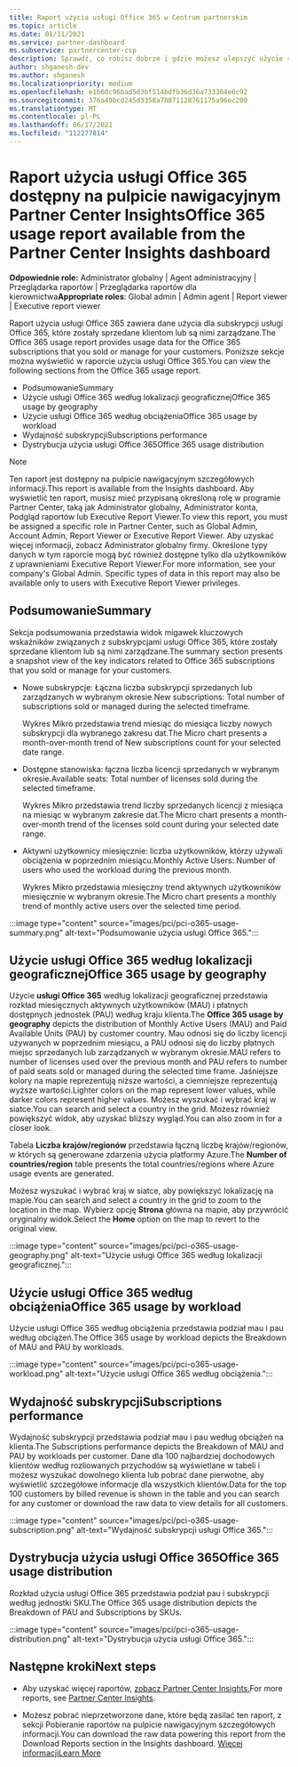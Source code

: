 ```yaml
---
title: Raport użycia usługi Office 365 w Centrum partnerskim
ms.topic: article
ms.date: 01/11/2021
ms.service: partner-dashboard
ms.subservice: partnercenter-csp
description: Sprawdź, co robisz dobrze i gdzie możesz ulepszyć użycie subskrypcji usługi Office 365, które sprzedajesz klientom lub zarządzasz nimi.
author: shganesh-dev
ms.author: shganesh
ms.localizationpriority: medium
ms.openlocfilehash: e1b60c96bad5d3bf514bdfb36d36a733364e6c92
ms.sourcegitcommit: 376a49bcd245d3358a78871128761175a96ec200
ms.translationtype: MT
ms.contentlocale: pl-PL
ms.lasthandoff: 06/17/2021
ms.locfileid: "112277814"
---
```

# <a name="office-365-usage-report-available-from-the-partner-center-insights-dashboard"></a><span data-ttu-id="5a73a-103">Raport użycia usługi Office 365 dostępny na pulpicie nawigacyjnym Partner Center Insights</span><span class="sxs-lookup"><span data-stu-id="5a73a-103">Office 365 usage report available from the Partner Center Insights dashboard</span></span>

<span data-ttu-id="5a73a-104">**Odpowiednie role:** Administrator globalny | Agent administracyjny | Przeglądarka raportów | Przeglądarka raportów dla kierownictwa</span><span class="sxs-lookup"><span data-stu-id="5a73a-104">**Appropriate roles**: Global admin | Admin agent | Report viewer | Executive report viewer</span></span>

<span data-ttu-id="5a73a-105">Raport użycia usługi Office 365 zawiera dane użycia dla subskrypcji usługi Office 365, które zostały sprzedane klientom lub są nimi zarządzane.</span><span class="sxs-lookup"><span data-stu-id="5a73a-105">The Office 365 usage report provides usage data for the Office 365 subscriptions that you sold or manage for your customers.</span></span> <span data-ttu-id="5a73a-106">Poniższe sekcje można wyświetlić w raporcie użycia usługi Office 365.</span><span class="sxs-lookup"><span data-stu-id="5a73a-106">You can view the following sections from the Office 365 usage report.</span></span>

- <span data-ttu-id="5a73a-107">Podsumowanie</span><span class="sxs-lookup"><span data-stu-id="5a73a-107">Summary</span></span>
- <span data-ttu-id="5a73a-108">Użycie usługi Office 365 według lokalizacji geograficznej</span><span class="sxs-lookup"><span data-stu-id="5a73a-108">Office 365 usage by geography</span></span>
- <span data-ttu-id="5a73a-109">Użycie usługi Office 365 według obciążenia</span><span class="sxs-lookup"><span data-stu-id="5a73a-109">Office 365 usage by workload</span></span>
- <span data-ttu-id="5a73a-110">Wydajność subskrypcji</span><span class="sxs-lookup"><span data-stu-id="5a73a-110">Subscriptions performance</span></span>
- <span data-ttu-id="5a73a-111">Dystrybucja użycia usługi Office 365</span><span class="sxs-lookup"><span data-stu-id="5a73a-111">Office 365 usage distribution</span></span>

 > [!NOTE]
 > <span data-ttu-id="5a73a-112">Ten raport jest dostępny na pulpicie nawigacyjnym szczegółowych informacji.</span><span class="sxs-lookup"><span data-stu-id="5a73a-112">This report is available from the Insights dashboard.</span></span> <span data-ttu-id="5a73a-113">Aby wyświetlić ten raport, musisz mieć przypisaną określoną rolę w programie Partner Center, taką jak Administrator globalny, Administrator konta, Podgląd raportów lub Executive Report Viewer.</span><span class="sxs-lookup"><span data-stu-id="5a73a-113">To view this report, you must be assigned a specific role in Partner Center, such as Global Admin, Account Admin, Report Viewer or Executive Report Viewer.</span></span> <span data-ttu-id="5a73a-114">Aby uzyskać więcej informacji, zobacz Administrator globalny firmy. Określone typy danych w tym raporcie mogą być również dostępne tylko dla użytkowników z uprawnieniami Executive Report Viewer.</span><span class="sxs-lookup"><span data-stu-id="5a73a-114">For more information, see your company's Global Admin. Specific types of data in this report may also be available only to users with Executive Report Viewer privileges.</span></span>

## <a name="summary"></a><span data-ttu-id="5a73a-115">Podsumowanie</span><span class="sxs-lookup"><span data-stu-id="5a73a-115">Summary</span></span>

<span data-ttu-id="5a73a-116">Sekcja podsumowania przedstawia widok migawek kluczowych wskaźników związanych z subskrypcjami usługi Office 365, które zostały sprzedane klientom lub są nimi zarządzane.</span><span class="sxs-lookup"><span data-stu-id="5a73a-116">The summary section presents a snapshot view of the key indicators related to Office 365 subscriptions that you sold or manage for your customers.</span></span>  

- <span data-ttu-id="5a73a-117">Nowe subskrypcje: Łączna liczba subskrypcji sprzedanych lub zarządzanych w wybranym okresie.</span><span class="sxs-lookup"><span data-stu-id="5a73a-117">New subscriptions: Total number of subscriptions sold or managed during the selected timeframe.</span></span>

   <span data-ttu-id="5a73a-118">Wykres Mikro przedstawia trend miesiąc do miesiąca liczby nowych subskrypcji dla wybranego zakresu dat.</span><span class="sxs-lookup"><span data-stu-id="5a73a-118">The Micro chart presents a month-over-month trend of New subscriptions count for your selected date range.</span></span>

- <span data-ttu-id="5a73a-119">Dostępne stanowiska: łączna liczba licencji sprzedanych w wybranym okresie.</span><span class="sxs-lookup"><span data-stu-id="5a73a-119">Available seats: Total number of licenses sold during the selected timeframe.</span></span>

   <span data-ttu-id="5a73a-120">Wykres Mikro przedstawia trend liczby sprzedanych licencji z miesiąca na miesiąc w wybranym zakresie dat.</span><span class="sxs-lookup"><span data-stu-id="5a73a-120">The Micro chart presents a month-over-month trend of the licenses sold count during your selected date range.</span></span>

- <span data-ttu-id="5a73a-121">Aktywni użytkownicy miesięcznie: liczba użytkowników, którzy używali obciążenia w poprzednim miesiącu.</span><span class="sxs-lookup"><span data-stu-id="5a73a-121">Monthly Active Users: Number of users who used the workload during the previous month.</span></span> 

   <span data-ttu-id="5a73a-122">Wykres Mikro przedstawia miesięczny trend aktywnych użytkowników miesięcznie w wybranym okresie.</span><span class="sxs-lookup"><span data-stu-id="5a73a-122">The Micro chart presents a monthly trend of monthly active users over the selected time period.</span></span>

:::image type="content" source="images/pci/pci-o365-usage-summary.png" alt-text="Podsumowanie użycia usługi Office 365.":::

## <a name="office-365-usage-by-geography"></a><span data-ttu-id="5a73a-124">Użycie usługi Office 365 według lokalizacji geograficznej</span><span class="sxs-lookup"><span data-stu-id="5a73a-124">Office 365 usage by geography</span></span>

<span data-ttu-id="5a73a-125">Użycie **usługi Office 365** według lokalizacji geograficznej przedstawia rozkład miesięcznych aktywnych użytkowników (MAU) i płatnych dostępnych jednostek (PAU) według kraju klienta.</span><span class="sxs-lookup"><span data-stu-id="5a73a-125">The **Office 365 usage by geography** depicts the distribution of Monthly Active Users (MAU) and Paid Available Units (PAU) by customer country.</span></span> <span data-ttu-id="5a73a-126">Mau odnosi się do liczby licencji używanych w poprzednim miesiącu, a PAU odnosi się do liczby płatnych miejsc sprzedanych lub zarządzanych w wybranym okresie.</span><span class="sxs-lookup"><span data-stu-id="5a73a-126">MAU refers to number of licenses used over the previous month and PAU refers to number of paid seats sold or managed during the selected time frame.</span></span> <span data-ttu-id="5a73a-127">Jaśniejsze kolory na mapie reprezentują niższe wartości, a ciemniejsze reprezentują wyższe wartości.</span><span class="sxs-lookup"><span data-stu-id="5a73a-127">Lighter colors on the map represent lower values, while darker colors represent higher values.</span></span> <span data-ttu-id="5a73a-128">Możesz wyszukać i wybrać kraj w siatce.</span><span class="sxs-lookup"><span data-stu-id="5a73a-128">You can search and select a country in the grid.</span></span> <span data-ttu-id="5a73a-129">Możesz również powiększyć widok, aby uzyskać bliższy wygląd.</span><span class="sxs-lookup"><span data-stu-id="5a73a-129">You can also zoom in for a closer look.</span></span>

<span data-ttu-id="5a73a-130">Tabela **Liczba krajów/regionów** przedstawia łączną liczbę krajów/regionów, w których są generowane zdarzenia użycia platformy Azure.</span><span class="sxs-lookup"><span data-stu-id="5a73a-130">The **Number of countries/region** table presents the total countries/regions where Azure usage events are generated.</span></span>

<span data-ttu-id="5a73a-131">Możesz wyszukać i wybrać kraj w siatce, aby powiększyć lokalizację na mapie.</span><span class="sxs-lookup"><span data-stu-id="5a73a-131">You can search and select a country in the grid to zoom to the location in the map.</span></span> <span data-ttu-id="5a73a-132">Wybierz opcję **Strona** główna na mapie, aby przywrócić oryginalny widok.</span><span class="sxs-lookup"><span data-stu-id="5a73a-132">Select the **Home** option on the map to revert to the original view.</span></span>


:::image type="content" source="images/pci/pci-o365-usage-geography.png" alt-text="Użycie usługi Office 365 według lokalizacji geograficznej.":::

## <a name="office-365-usage-by-workload"></a><span data-ttu-id="5a73a-134">Użycie usługi Office 365 według obciążenia</span><span class="sxs-lookup"><span data-stu-id="5a73a-134">Office 365 usage by workload</span></span>

<span data-ttu-id="5a73a-135">Użycie usługi Office 365 według obciążenia przedstawia podział mau i pau według obciążeń.</span><span class="sxs-lookup"><span data-stu-id="5a73a-135">The Office 365 usage by workload depicts the Breakdown of MAU and PAU by workloads.</span></span>

:::image type="content" source="images/pci/pci-o365-usage-workload.png" alt-text="Użycie usługi Office 365 według obciążenia.":::

## <a name="subscriptions-performance"></a><span data-ttu-id="5a73a-137">Wydajność subskrypcji</span><span class="sxs-lookup"><span data-stu-id="5a73a-137">Subscriptions performance</span></span>

<span data-ttu-id="5a73a-138">Wydajność subskrypcji przedstawia podział mau i pau według obciążeń na klienta.</span><span class="sxs-lookup"><span data-stu-id="5a73a-138">The Subscriptions performance depicts the Breakdown of MAU and PAU by workloads per customer.</span></span> <span data-ttu-id="5a73a-139">Dane dla 100 najbardziej dochodowych klientów według rozliowanych przychodów są wyświetlane w tabeli i możesz wyszukać dowolnego klienta lub pobrać dane pierwotne, aby wyświetlić szczegółowe informacje dla wszystkich klientów.</span><span class="sxs-lookup"><span data-stu-id="5a73a-139">Data for the top 100 customers by billed revenue is shown in the table and you can search for any customer or download the raw data to view details for all customers.</span></span>

:::image type="content" source="images/pci/pci-o365-usage-subscription.png" alt-text="Wydajność subskrypcji usługi Office 365.":::

## <a name="office-365-usage-distribution"></a><span data-ttu-id="5a73a-141">Dystrybucja użycia usługi Office 365</span><span class="sxs-lookup"><span data-stu-id="5a73a-141">Office 365 usage distribution</span></span>

<span data-ttu-id="5a73a-142">Rozkład użycia usługi Office 365 przedstawia podział pau i subskrypcji według jednostki SKU.</span><span class="sxs-lookup"><span data-stu-id="5a73a-142">The Office 365 usage distribution depicts the Breakdown of PAU and Subscriptions by SKUs.</span></span>

:::image type="content" source="images/pci/pci-o365-usage-distribution.png" alt-text="Dystrybucja użycia usługi Office 365.":::

## <a name="next-steps"></a><span data-ttu-id="5a73a-144">Następne kroki</span><span class="sxs-lookup"><span data-stu-id="5a73a-144">Next steps</span></span>

- <span data-ttu-id="5a73a-145">Aby uzyskać więcej raportów, [zobacz Partner Center Insights.](partner-center-insights.md)</span><span class="sxs-lookup"><span data-stu-id="5a73a-145">For more reports, see [Partner Center Insights](partner-center-insights.md).</span></span>

- <span data-ttu-id="5a73a-146">Możesz pobrać nieprzetworzone dane, które będą zasilać ten raport, z sekcji Pobieranie raportów na pulpicie nawigacyjnym szczegółowych informacji.</span><span class="sxs-lookup"><span data-stu-id="5a73a-146">You can download the raw data powering this report from the Download Reports section in the Insights dashboard.</span></span> [<span data-ttu-id="5a73a-147">Więcej informacji</span><span class="sxs-lookup"><span data-stu-id="5a73a-147">Learn More</span></span>](pci-download-reports.md) 
